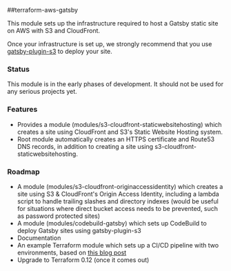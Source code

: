 ##terraform-aws-gatsby

This module sets up the infrastructure required to host a Gatsby static site on AWS with S3 and CloudFront.

Once your infrastructure is set up, we strongly recommend that you use [gatsby-plugin-s3](https://github.com/jariz/gatsby-plugin-s3) to deploy your site.

### Status

This module is in the early phases of development. It should not be used for any serious projects yet.

### Features

 * Provides a module (modules/s3-cloudfront-staticwebsitehosting) which creates a site using CloudFront and S3's Static Website Hosting system.
 * Root module automatically creates an HTTPS certificate and Route53 DNS records, in addition to creating a site using s3-cloudfront-staticwebsitehosting.

### Roadmap

 * A module (modules/s3-cloudfront-originaccessidentity) which creates a site using S3 & CloudFront's Origin Access Identity, including a lambda script to handle trailing slashes and directory indexes (would be useful for situations where direct bucket access needs to be prevented, such as password protected sites)
 * A module (modules/codebuild-gatsby) which sets up CodeBuild to deploy Gatsby sites using gatsby-plugin-s3 
 * Documentation
 * An example Terraform module which sets up a CI/CD pipeline with two environments, based on [this blog post](https://blog.joshwalsh.me/aws-gatsby/)
 * Upgrade to Terraform 0.12 (once it comes out)